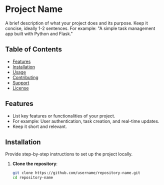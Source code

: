 # Project Name

A brief description of what your project does and its purpose. Keep it concise, ideally 1-2 sentences. For example: "A simple task management app built with Python and Flask."

## Table of Contents
- [Features](#features)
- [Installation](#installation)
- [Usage](#usage)
- [Contributing](#contributing)
- [Support](#support)
- [License](#license)

## Features
- List key features or functionalities of your project.
- For example: User authentication, task creation, and real-time updates.
- Keep it short and relevant.

## Installation
Provide step-by-step instructions to set up the project locally.

1. **Clone the repository**:
   ```bash
   git clone https://github.com/username/repository-name.git
   cd repository-name
